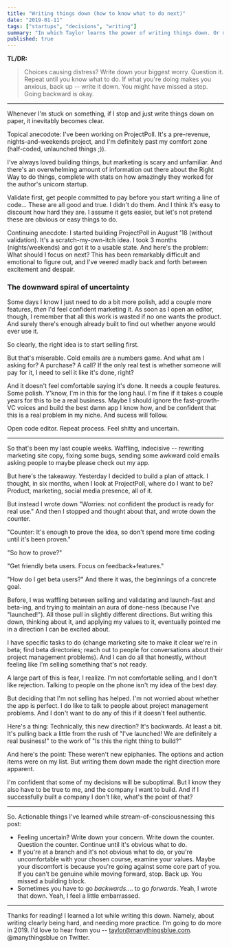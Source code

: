 ```yaml
---
title: "Writing things down (how to know what to do next)"
date: "2019-01-11"
tags: ["startups", "decisions", "writing"]
summary: "In which Taylor learns the power of writing things down. Or maybe learns a lesson about validating before coding. Or about launching too soon. All of the above, perhaps."
published: true
---
```


**TL/DR:**
> Choices causing distress? Write down your biggest worry. Question it. Repeat until you know what to do. If what you're doing makes you anxious, back up -- write it down. You might have missed a step. Going backward is okay.

----

Whenever I'm stuck on something, if I stop and just write things down on paper, it inevitably becomes clear. 

Topical anecodote: I've been working on ProjectPoll. It's a pre-revenue, nights-and-weekends project, and I'm definitely past my comfort zone (half-coded, unlaunched things ;)).

I've always loved building things, but marketing is scary and unfamiliar. And there's an overwhelming amount of information out there about the Right Way to do things, complete with stats on how amazingly they worked for the author's unicorn startup.

Validate first, get people committed to pay before you start writing a line of code... These are all good and true. I didn't do them. And I think it's easy to discount how hard they are. I assume it gets easier, but let's not pretend these are obvious or easy things to do.

Continuing anecdote: I started building ProjectPoll in August '18 (without validation). It's a scratch-my-own-itch idea. I took 3 months (nights/weekends) and got it to a usable state. And here's the problem: What should I focus on next? This has been remarkably difficult and emotional to figure out, and I've veered madly back and forth between excitement and despair.

### The downward spiral of uncertainty

Some days I know I just need to do a bit more polish, add a couple more features, _then_ I'd feel confident marketing it. As soon as I open an editor, though, I remember that all this work is wasted if no one wants the product. And surely there's enough already built to find out whether anyone would ever use it.

So clearly, the right idea is to start selling first.

But that's miserable. Cold emails are a numbers game. And what am I asking for? A purchase? A call? If the only real test is whether someone will pay for it, I need to sell it like it's done, right?

And it doesn't feel comfortable saying it's done. It needs a couple features. Some polish. Y'know, I'm in this for the long haul. I'm fine if it takes a couple years for this to be a real business. Maybe I should ignore the fast-growth-VC voices and build the best damn app I know how, and be confident that this is a real problem in my niche. And sucess will follow.

Open code editor. Repeat process. Feel shitty and uncertain.

* * *

So that's been my last couple weeks. Waffling, indecisive -- rewriting marketing site copy, fixing some bugs, sending some awkward cold emails asking people to maybe please check out my app.

But here's the takeaway. Yesterday I decided to build a plan of attack. I thought, in six months, when I look at ProjectPoll, where do I want to be? Product, marketing, social media presence, all of it.

But instead I wrote down "Worries: not confident the product is ready for real use." And then I stopped and thought about that, and wrote down the counter. 

"Counter: It's enough to prove the idea, so don't spend more time coding until it's been proven."

"So how to prove?" 

"Get friendly beta users. Focus on feedback+features." 

"How do I get beta users?" And there it was, the beginnings of a concrete goal. 

Before, I was waffling between selling and validating and launch-fast and beta-ing, and trying to maintain an aura of done-ness (because I've "launched!"). All those pull in slightly different directions. But writing this down, thinking about it, and applying my values to it, eventually pointed me in a direction I can be excited about.

I have specific tasks to do (change marketing site to make it clear we're in beta; find beta directories; reach out to people for conversations about their project management problems). And I can do all that honestly, without feeling like I'm selling something that's not ready.

A large part of this is fear, I realize. I'm not comfortable selling, and I don't like rejection. Talking to people on the phone isn't my idea of the best day. 

But deciding that I'm not selling has helped. I'm not worried about whether the app is perfect. I do like to talk to people about project management problems. And I don't want to do any of this if it doesn't feel authentic. 

Here's a thing: Technically, this new direction? It's backwards. At least a bit. It's pulling back a little from the rush of "I've launched! We are definitely a real business!" to the work of "Is this the right thing to build?"

And here's the point: These weren't new epiphanies. The options and action items were on my list. But writing them down made the right direction more apparent. 

I'm confident that some of my decisions will be suboptimal. But I know they also have to be true to me, and the company I want to build. And if I successfully built a company I don't like, what's the point of that?

* * *

So. Actionable things I've learned while stream-of-consciousnessing this post:

* Feeling uncertain? Write down your concern. Write down the counter. Question the counter. Continue until it's obvious what to do.
* If you're at a branch and it's not obvious what to do, or you're uncomfortable with your chosen course, examine your values. Maybe your discomfort is because you're going against some core part of you. If you can't be genuine while moving forward, stop. Back up. You missed a building block. 
* Sometimes you have to go _backwards_.... to go _forwards_. Yeah, I wrote that down. Yeah, I feel a little embarrassed.

----

Thanks for reading! I learned a lot while writing this down. Namely, about writing clearly being hard, and needing more practice. I'm going to do more in 2019. I'd love to hear from you -- taylor@manythingsblue.com. @manythingsblue on Twitter.